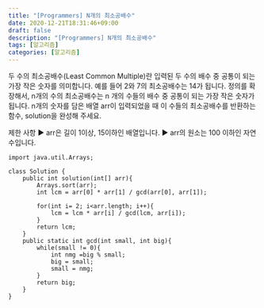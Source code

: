 ```yaml
---
title: "[Programmers] N개의 최소공배수"
date: 2020-12-21T18:31:46+09:00
draft: false
description: "[Programmers] N개의 최소공배수"
tags: [알고리즘]
categories: [알고리즘]
---
```

두 수의 최소공배수(Least Common Multiple)란 입력된 두 수의 배수 중 공통이 되는 가장 작은 숫자를 의미합니다. 예를 들어 2와 7의 최소공배수는 14가 됩니다. 정의를 확장해서, n개의 수의 최소공배수는 n 개의 수들의 배수 중 공통이 되는 가장 작은 숫자가 됩니다. n개의 숫자를 담은 배열 arr이 입력되었을 때 이 수들의 최소공배수를 반환하는 함수, solution을 완성해 주세요.

제한 사항
    ▶ arr은 길이 1이상, 15이하인 배열입니다.
    ▶ arr의 원소는 100 이하인 자연수입니다.


```
import java.util.Arrays;

class Solution {
    public int solution(int[] arr){
        Arrays.sort(arr);
        int lcm = arr[0] * arr[1] / gcd(arr[0], arr[1]);
        
        for(int i= 2; i<arr.length; i++){
            lcm = lcm * arr[i] / gcd(lcm, arr[i]);
        }
        return lcm;
    }
    public static int gcd(int small, int big){
        while(small != 0){
            int nmg =big % small;
            big = small;
            small = nmg;
        }
        return big;
    }
}
```